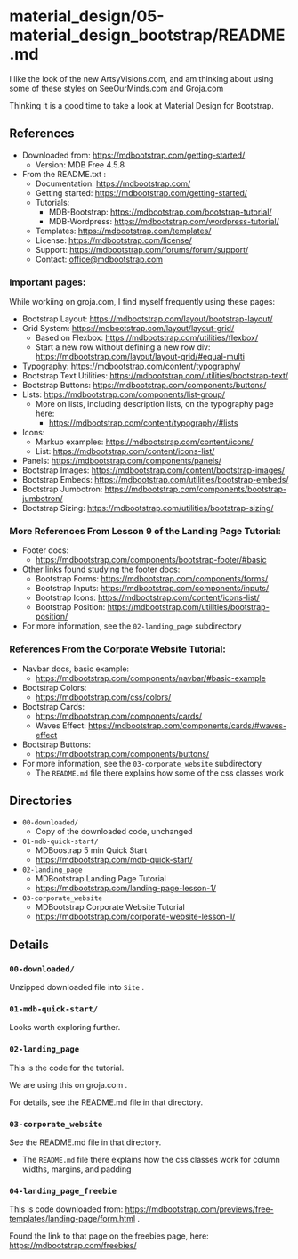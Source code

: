 
# material_design/05-material_design_bootstrap/README.md

I like the look of the new ArtsyVisions.com, and am thinking about using some of these styles on SeeOurMinds.com and Groja.com

Thinking it is a good time to take a look at Material Design for Bootstrap.

## References

- Downloaded from: https://mdbootstrap.com/getting-started/
  - Version: MDB Free 4.5.8
- From the README.txt :
  - Documentation: https://mdbootstrap.com/
  - Getting started: https://mdbootstrap.com/getting-started/
  - Tutorials:
    - MDB-Bootstrap: https://mdbootstrap.com/bootstrap-tutorial/
    - MDB-Wordpress: https://mdbootstrap.com/wordpress-tutorial/
  - Templates: https://mdbootstrap.com/templates/
  - License: https://mdbootstrap.com/license/
  - Support: https://mdbootstrap.com/forums/forum/support/
  - Contact: office@mdbootstrap.com

### Important pages:

While workiing on groja.com, I find myself frequently using these pages:

- Bootstrap Layout: https://mdbootstrap.com/layout/bootstrap-layout/
- Grid System: https://mdbootstrap.com/layout/layout-grid/
  - Based on Flexbox: https://mdbootstrap.com/utilities/flexbox/
  - Start a new row without defining a new row div: https://mdbootstrap.com/layout/layout-grid/#equal-multi
- Typography: https://mdbootstrap.com/content/typography/
- Bootstrap Text Utilities: https://mdbootstrap.com/utilities/bootstrap-text/
- Bootstrap Buttons: https://mdbootstrap.com/components/buttons/
- Lists: https://mdbootstrap.com/components/list-group/
  - More on lists, including description lists, on the typography page here:
    - https://mdbootstrap.com/content/typography/#lists
- Icons:
  - Markup examples: https://mdbootstrap.com/content/icons/
  - List: https://mdbootstrap.com/content/icons-list/
- Panels: https://mdbootstrap.com/components/panels/
- Bootstrap Images: https://mdbootstrap.com/content/bootstrap-images/
- Bootstrap Embeds: https://mdbootstrap.com/utilities/bootstrap-embeds/
- Bootstrap Jumbotron: https://mdbootstrap.com/components/bootstrap-jumbotron/
- Bootstrap Sizing: https://mdbootstrap.com/utilities/bootstrap-sizing/

### More References From Lesson 9 of the Landing Page Tutorial:

- Footer docs:
  - https://mdbootstrap.com/components/bootstrap-footer/#basic
- Other links found studying the footer docs:
  - Bootstrap Forms: https://mdbootstrap.com/components/forms/
  - Bootstrap Inputs: https://mdbootstrap.com/components/inputs/
  - Bootstrap Icons: https://mdbootstrap.com/content/icons-list/
  - Bootstrap Position: https://mdbootstrap.com/utilities/bootstrap-position/
- For more information, see the `02-landing_page` subdirectory

### References From the Corporate Website Tutorial:

- Navbar docs, basic example:
  - https://mdbootstrap.com/components/navbar/#basic-example
- Bootstrap Colors:
  - https://mdbootstrap.com/css/colors/
- Bootstrap Cards:
  - https://mdbootstrap.com/components/cards/
  - Waves Effect: https://mdbootstrap.com/components/cards/#waves-effect
- Bootstrap Buttons:
  - https://mdbootstrap.com/components/buttons/
- For more information, see the `03-corporate_website` subdirectory
  - The `README.md` file there explains how some of the css classes work

## Directories

- `00-downloaded/`
  - Copy of the downloaded code, unchanged
- `01-mdb-quick-start/`
  - MDBoostrap 5 min Quick Start
  - https://mdbootstrap.com/mdb-quick-start/
- `02-landing_page`
  - MDBootstrap Landing Page Tutorial
  - https://mdbootstrap.com/landing-page-lesson-1/
- `03-corporate_website`
  - MDBootstrap Corporate Website Tutorial
  - https://mdbootstrap.com/corporate-website-lesson-1/

## Details

### `00-downloaded/`

Unzipped downloaded file into `Site` .

### `01-mdb-quick-start/`

Looks worth exploring further.

### `02-landing_page`

This is the code for the tutorial.

We are using this on groja.com .

For details, see the README.md file in that directory.

### `03-corporate_website`

See the README.md file in that directory.

- The `README.md` file there explains how the css classes work for column widths, margins, and padding

### `04-landing_page_freebie`

This is code downloaded from: https://mdbootstrap.com/previews/free-templates/landing-page/form.html .

Found the link to that page on the freebies page, here: https://mdbootstrap.com/freebies/


